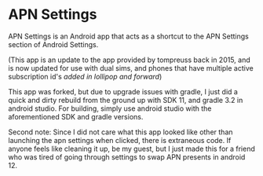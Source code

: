 # APN Settings

APN Settings is an Android app that acts as a shortcut to the 
APN Settings section of Android Settings.

(This app is an update to the app provided by tompreuss back in 2015, and is now updated for use with dual sims, and phones that have multiple active subscription id's *added in lollipop and forward*)


This app was forked, but due to upgrade issues with gradle, I just did a quick and dirty rebuild from the ground up with SDK 11, and gradle 3.2 in android studio. For building, simply use android studio with the aforementioned SDK and gradle versions.

Second note: Since I did not care what this app looked like other than launching the apn settings when clicked, there is extraneous code. If anyone feels like cleaning it up, be my guest, but I just made this for a friend who was tired of going through settings to swap APN presents in android 12.

